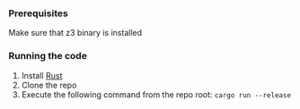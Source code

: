 ### Prerequisites
Make sure that z3 binary is installed 
### Running the code
1. Install [Rust](https://www.rust-lang.org/)
2. Clone the repo
3. Execute the following command from the repo root:
   `cargo run --release`
